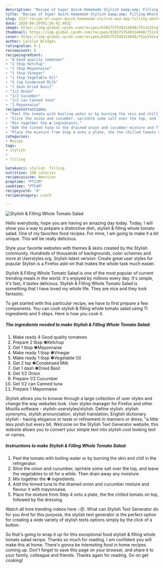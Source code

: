 ```yaml
---
description: "Recipe of Super Quick Homemade Stylish &amp;amp; Filling Whole Tomato Salad"
title: "Recipe of Super Quick Homemade Stylish &amp;amp; Filling Whole Tomato Salad"
slug: 2227-recipe-of-super-quick-homemade-stylish-and-amp-filling-whole-tomato-salad
date: 2020-08-29T01:56:42.493Z
image: https://img-global.cpcdn.com/recipes/6301757549314048/751x532cq70/stylish-filling-whole-tomato-salad-recipe-main-photo.jpg
thumbnail: https://img-global.cpcdn.com/recipes/6301757549314048/751x532cq70/stylish-filling-whole-tomato-salad-recipe-main-photo.jpg
cover: https://img-global.cpcdn.com/recipes/6301757549314048/751x532cq70/stylish-filling-whole-tomato-salad-recipe-main-photo.jpg
author: Carolyn Bridges
ratingvalue: 4.1
reviewcount: 8
recipeingredient:
- "4 Good quality tomatoes"
- "2 tbsp Ketchup"
- "1 tbsp Mayonnaise"
- "1 tbsp Vinegar"
- "1 tbsp Vegetable Oil"
- "2 tsp Condensed Milk"
- "1 dash Dried Basil"
- "1/2 Onion"
- "1/2 Cucumber"
- "1/2 can Canned tuna"
- "1 Mayonnaise"
recipeinstructions:
- "Peel the tomato with boiling water or by burning the skin and chill in the refrigerator."
- "Slice the onion and cucumber, sprinkle some salt over the top, and leave the vegetables to sit for a while. Then drain away any moisture."
- "Mix together the ✽ ingredients."
- "Add the tinned tuna to the drained onion and cucumber mixture and flavour it with mayonnaise."
- "Place the mixture from Step 4 onto a plate, the the chilled tomato on top, followed by the dressing."
categories:
- Recipe
tags:
- stylish
- 
- filling

katakunci: stylish  filling 
nutrition: 208 calories
recipecuisine: American
preptime: "PT21M"
cooktime: "PT54M"
recipeyield: "4"
recipecategory: Lunch

---
```



![Stylish &amp; Filling Whole Tomato Salad](https://img-global.cpcdn.com/recipes/6301757549314048/751x532cq70/stylish-filling-whole-tomato-salad-recipe-main-photo.jpg)

Hello everybody, hope you are having an amazing day today. Today, I will show you a way to prepare a distinctive dish, stylish &amp; filling whole tomato salad. One of my favorites food recipes. For mine, I am going to make it a bit unique. This will be really delicious.

Style your favorite websites with themes &amp; skins created by the Stylish community. Hundreds of thousands of backgrounds, color schemes and more at Userstyles.org. Stylish latest version: Create great user styles for popular Stylish is a Firefox add-on that makes the whole task much easier.

Stylish &amp; Filling Whole Tomato Salad is one of the most popular of current trending meals in the world. It's enjoyed by millions every day. It's simple, it's fast, it tastes delicious. Stylish &amp; Filling Whole Tomato Salad is something that I have loved my whole life. They are nice and they look fantastic.


To get started with this particular recipe, we have to first prepare a few components. You can cook stylish &amp; filling whole tomato salad using 11 ingredients and 5 steps. Here is how you cook it.

<!--inarticleads1-->

##### The ingredients needed to make Stylish &amp; Filling Whole Tomato Salad:

1. Make ready 4 Good quality tomatoes
1. Prepare 2 tbsp ✽Ketchup
1. Get 1 tbsp ✽Mayonnaise
1. Make ready 1 tbsp ✽Vinegar
1. Make ready 1 tbsp ✽Vegetable Oil
1. Get 2 tsp ✽Condensed Milk
1. Get 1 dash ✽Dried Basil
1. Get 1/2 Onion
1. Prepare 1/2 Cucumber
1. Get 1/2 can Canned tuna
1. Prepare 1 Mayonnaise


Stylish allows you to browse through a large collection of user styles and change the way websites look. User styles manager for Firefox and other Mozilla software - stylish-userstyles/stylish. Define stylish. stylish synonyms, stylish pronunciation, stylish translation, English dictionary stylish - having elegance or taste or refinement in manners or dress; &#34;a little less posh but every bit. Welcome on the Stylish Text Generator website, this website allows you to convert your simple text into stylish cool looking text or names. 

<!--inarticleads2-->

##### Instructions to make Stylish &amp; Filling Whole Tomato Salad:

1. Peel the tomato with boiling water or by burning the skin and chill in the refrigerator.
1. Slice the onion and cucumber, sprinkle some salt over the top, and leave the vegetables to sit for a while. Then drain away any moisture.
1. Mix together the ✽ ingredients.
1. Add the tinned tuna to the drained onion and cucumber mixture and flavour it with mayonnaise.
1. Place the mixture from Step 4 onto a plate, the the chilled tomato on top, followed by the dressing.


Watch all time trending videos here 🎶😍. What can Stylish Text Generator do for you And for this purpose, the stylish text generator is the perfect option for creating a wide variety of stylish texts options simply by the click of a button. 

So that's going to wrap it up for this exceptional food stylish &amp; filling whole tomato salad recipe. Thanks so much for reading. I am confident you will make this at home. There's gonna be interesting food in home recipes coming up. Don't forget to save this page on your browser, and share it to your family, colleague and friends. Thanks again for reading. Go on get cooking!
